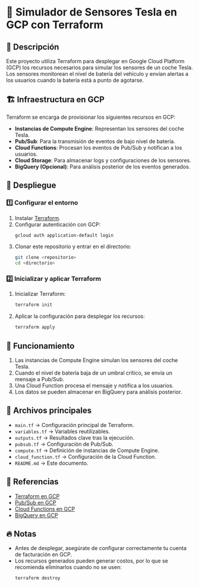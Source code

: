 # 🚗 Simulador de Sensores Tesla en GCP con Terraform

## 📌 Descripción
Este proyecto utiliza Terraform para desplegar en Google Cloud Platform (GCP) los recursos necesarios para simular los sensores de un coche Tesla. Los sensores monitorean el nivel de batería del vehículo y envían alertas a los usuarios cuando la batería está a punto de agotarse.

## 🏗️ Infraestructura en GCP
Terraform se encarga de provisionar los siguientes recursos en GCP:
- **Instancias de Compute Engine**: Representan los sensores del coche Tesla.
- **Pub/Sub**: Para la transmisión de eventos de bajo nivel de batería.
- **Cloud Functions**: Procesan los eventos de Pub/Sub y notifican a los usuarios.
- **Cloud Storage**: Para almacenar logs y configuraciones de los sensores.
- **BigQuery (Opcional)**: Para análisis posterior de los eventos generados.

## 🚀 Despliegue
### 1️⃣ Configurar el entorno
1. Instalar [Terraform](https://developer.hashicorp.com/terraform/downloads).
2. Configurar autenticación con GCP:
   ```bash
   gcloud auth application-default login
   ```
3. Clonar este repositorio y entrar en el directorio:
   ```bash
   git clone <repositorio>
   cd <directorio>
   ```

### 2️⃣ Inicializar y aplicar Terraform
1. Inicializar Terraform:
   ```bash
   terraform init
   ```
2. Aplicar la configuración para desplegar los recursos:
   ```bash
   terraform apply
   ```

## 📡 Funcionamiento
1. Las instancias de Compute Engine simulan los sensores del coche Tesla.
2. Cuando el nivel de batería baja de un umbral crítico, se envía un mensaje a Pub/Sub.
3. Una Cloud Function procesa el mensaje y notifica a los usuarios.
4. Los datos se pueden almacenar en BigQuery para análisis posterior.

## 📄 Archivos principales
- `main.tf` → Configuración principal de Terraform.
- `variables.tf` → Variables reutilizables.
- `outputs.tf` → Resultados clave tras la ejecución.
- `pubsub.tf` → Configuración de Pub/Sub.
- `compute.tf` → Definición de instancias de Compute Engine.
- `cloud_function.tf` → Configuración de la Cloud Function.
- `README.md` → Este documento.

## 📌 Referencias
- [Terraform en GCP](https://cloud.google.com/docs/terraform/getting-started-with-terraform)
- [Pub/Sub en GCP](https://cloud.google.com/pubsub/docs/overview)
- [Cloud Functions en GCP](https://cloud.google.com/functions/docs)
- [BigQuery en GCP](https://cloud.google.com/bigquery/docs/)

## 🔥 Notas
- Antes de desplegar, asegúrate de configurar correctamente tu cuenta de facturación en GCP.
- Los recursos generados pueden generar costos, por lo que se recomienda eliminarlos cuando no se usen:
  ```bash
  terraform destroy
  ```

